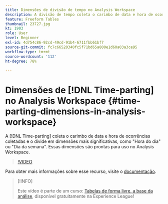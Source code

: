 ```yaml
---
title: Dimensões de divisão de tempo no Analysis Workspace
description: A divisão de tempo coleta o carimbo de data e hora de ocorrências coletadas e o divide em dimensões mais significativas, como "Hora do dia" ou "Dia da semana". Essas dimensões são prontas para uso no Analysis Workspace.
feature: Freeform Tables
thumbnail: 23727.jpg
kt: 1903
role: User
level: Beginner
exl-id: 4d754c86-92cd-49cd-91b4-6711fbb61bf7
source-git-commit: fc7c66520340fc5f71bd65a800e1d60a03a3ce95
workflow-type: tm+mt
source-wordcount: '112'
ht-degree: 78%

---
```


# Dimensões de [!DNL Time-parting] no Analysis Workspace {#time-parting-dimensions-in-analysis-workspace}

A [!DNL Time-parting] coleta o carimbo de data e hora de ocorrências coletadas e o divide em dimensões mais significativas, como &quot;Hora do dia&quot; ou &quot;Dia da semana&quot;. Essas dimensões são prontas para uso no Analysis Workspace.

>[!VIDEO](https://video.tv.adobe.com/v/23727/?quality=12&learn=on)

Para obter mais informações sobre esse recurso, visite o [documentação](https://experienceleague.adobe.com/docs/analytics/analyze/analysis-workspace/components/dimensions/time-parting-dimensions.html?lang=pt-BR).

>[!INFO]
>
> Este vídeo é parte de um curso: [Tabelas de forma livre, a base da análise](https://experienceleague.adobe.com/?recommended=Analytics-U-1-2020.3), disponível gratuitamente na Experience League!
